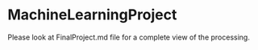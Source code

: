 # MachineLearningProject

Please look at FinalProject.md file for a complete view of the processing.
